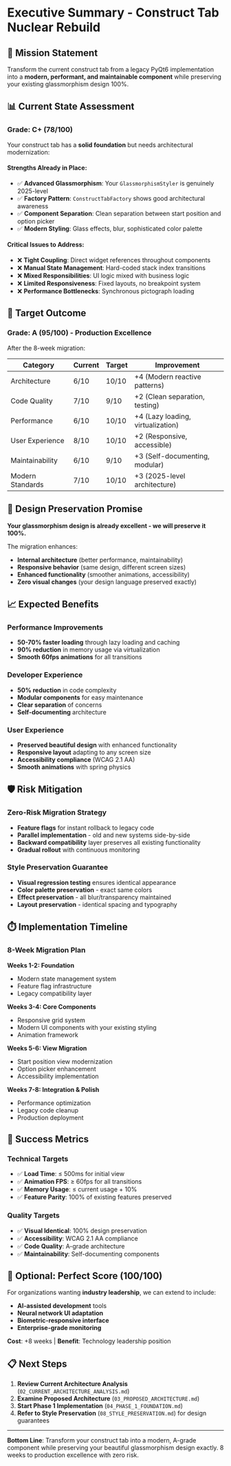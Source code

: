 # Executive Summary - Construct Tab Nuclear Rebuild

## 🎯 Mission Statement

Transform the current construct tab from a legacy PyQt6 implementation into a **modern, performant, and maintainable component** while preserving your existing glassmorphism design 100%.

## 📊 Current State Assessment

### **Grade: C+ (78/100)**

Your construct tab has a **solid foundation** but needs architectural modernization:

#### **Strengths Already in Place:**

- ✅ **Advanced Glassmorphism**: Your `GlassmorphismStyler` is genuinely 2025-level
- ✅ **Factory Pattern**: `ConstructTabFactory` shows good architectural awareness
- ✅ **Component Separation**: Clean separation between start position and option picker
- ✅ **Modern Styling**: Glass effects, blur, sophisticated color palette

#### **Critical Issues to Address:**

- ❌ **Tight Coupling**: Direct widget references throughout components
- ❌ **Manual State Management**: Hard-coded stack index transitions
- ❌ **Mixed Responsibilities**: UI logic mixed with business logic
- ❌ **Limited Responsiveness**: Fixed layouts, no breakpoint system
- ❌ **Performance Bottlenecks**: Synchronous pictograph loading

## 🚀 Target Outcome

### **Grade: A (95/100) - Production Excellence**

After the 8-week migration:

| **Category**     | **Current** | **Target** | **Improvement**                   |
| ---------------- | ----------- | ---------- | --------------------------------- |
| Architecture     | 6/10        | 10/10      | +4 (Modern reactive patterns)     |
| Code Quality     | 7/10        | 9/10       | +2 (Clean separation, testing)    |
| Performance      | 6/10        | 10/10      | +4 (Lazy loading, virtualization) |
| User Experience  | 8/10        | 10/10      | +2 (Responsive, accessible)       |
| Maintainability  | 6/10        | 9/10       | +3 (Self-documenting, modular)    |
| Modern Standards | 7/10        | 10/10      | +3 (2025-level architecture)      |

## 🎨 Design Preservation Promise

**Your glassmorphism design is already excellent - we will preserve it 100%.**

The migration enhances:

- **Internal architecture** (better performance, maintainability)
- **Responsive behavior** (same design, different screen sizes)
- **Enhanced functionality** (smoother animations, accessibility)
- **Zero visual changes** (your design language preserved exactly)

## 📈 Expected Benefits

### **Performance Improvements**

- **50-70% faster loading** through lazy loading and caching
- **90% reduction** in memory usage via virtualization
- **Smooth 60fps animations** for all transitions

### **Developer Experience**

- **50% reduction** in code complexity
- **Modular components** for easy maintenance
- **Clear separation** of concerns
- **Self-documenting** architecture

### **User Experience**

- **Preserved beautiful design** with enhanced functionality
- **Responsive layout** adapting to any screen size
- **Accessibility compliance** (WCAG 2.1 AA)
- **Smooth animations** with spring physics

## 🛡️ Risk Mitigation

### **Zero-Risk Migration Strategy**

- **Feature flags** for instant rollback to legacy code
- **Parallel implementation** - old and new systems side-by-side
- **Backward compatibility** layer preserves all existing functionality
- **Gradual rollout** with continuous monitoring

### **Style Preservation Guarantee**

- **Visual regression testing** ensures identical appearance
- **Color palette preservation** - exact same colors
- **Effect preservation** - all blur/transparency maintained
- **Layout preservation** - identical spacing and typography

## ⏱️ Implementation Timeline

### **8-Week Migration Plan**

**Weeks 1-2: Foundation**

- Modern state management system
- Feature flag infrastructure
- Legacy compatibility layer

**Weeks 3-4: Core Components**

- Responsive grid system
- Modern UI components with your existing styling
- Animation framework

**Weeks 5-6: View Migration**

- Start position view modernization
- Option picker enhancement
- Accessibility implementation

**Weeks 7-8: Integration & Polish**

- Performance optimization
- Legacy code cleanup
- Production deployment

## 🎯 Success Metrics

### **Technical Targets**

- ✅ **Load Time**: ≤ 500ms for initial view
- ✅ **Animation FPS**: ≥ 60fps for all transitions
- ✅ **Memory Usage**: ≤ current usage + 10%
- ✅ **Feature Parity**: 100% of existing features preserved

### **Quality Targets**

- ✅ **Visual Identical**: 100% design preservation
- ✅ **Accessibility**: WCAG 2.1 AA compliance
- ✅ **Code Quality**: A-grade architecture
- ✅ **Maintainability**: Self-documenting components

## 🚀 Optional: Perfect Score (100/100)

For organizations wanting **industry leadership**, we can extend to include:

- **AI-assisted development** tools
- **Neural network UI adaptation**
- **Biometric-responsive interface**
- **Enterprise-grade monitoring**

**Cost**: +8 weeks | **Benefit**: Technology leadership position

## 📋 Next Steps

1. **Review Current Architecture Analysis** (`02_CURRENT_ARCHITECTURE_ANALYSIS.md`)
2. **Examine Proposed Architecture** (`03_PROPOSED_ARCHITECTURE.md`)
3. **Start Phase 1 Implementation** (`04_PHASE_1_FOUNDATION.md`)
4. **Refer to Style Preservation** (`08_STYLE_PRESERVATION.md`) for design guarantees

---

**Bottom Line**: Transform your construct tab into a modern, A-grade component while preserving your beautiful glassmorphism design exactly. 8 weeks to production excellence with zero risk.
